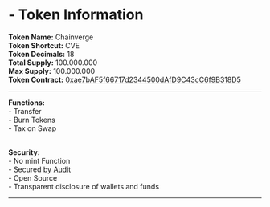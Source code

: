 # - Token Information

**Token Name:** Chainverge\
**Token Shortcut:** CVE\
**Token Decimals:** 18\
**Total Supply:** 100.000.000\
**Max Supply:** 100.000.000\
**Token Contract:** [0xae7bAF5f66717d2344500dAfD9C43cC6f9B318D5](https://testnet.bscscan.com/token/0xae7bAF5f66717d2344500dAfD9C43cC6f9B318D5)

***

**Functions:**\
\- Transfer\
\- Burn Tokens\
\- Tax on Swap

\
**Security:**\
\- No mint Function\
\- Secured by [Audit](https://bailsec.io/)\
\- Open Source\
\- Transparent disclosure of wallets and funds





***
